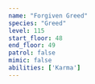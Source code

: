```yaml
---
name: "Forgiven Greed"
species: "Greed"
level: 115
start_floor: 48
end_floor: 49
patrol: false
mimic: false
abilities: ['Karma']
---
```

